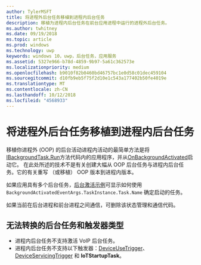 ```yaml
---
author: TylerMSFT
title: 将进程外后台任务移植到进程内后台任务
description: 移植为进程内后台任务在前台应用进程中运行的进程外后台任务。
ms.author: twhitney
ms.date: 09/19/2018
ms.topic: article
ms.prod: windows
ms.technology: uwp
keywords: windows 10，uwp，后台任务，应用服务
ms.assetid: 5327e966-b78d-4859-9b97-5a61c362573e
ms.localizationpriority: medium
ms.openlocfilehash: b9010f82b0460bd46757bc1e0d58c01dec459104
ms.sourcegitcommit: d10fb9eb5f75f2d10e1c543a177402b50fe4019e
ms.translationtype: MT
ms.contentlocale: zh-CN
ms.lasthandoff: 10/12/2018
ms.locfileid: "4568933"
---
```

# <a name="port-an-out-of-process-background-task-to-an-in-process-background-task"></a>将进程外后台任务移植到进程内后台任务

移植你进程外 (OOP) 的后台活动进程内活动的最简单方法是将[IBackgroundTask.Run](https://msdn.microsoft.com/library/windows/apps/windows.applicationmodel.background.ibackgroundtask.run.aspx?f=255&MSPPError=-2147217396)方法代码内的应用程序，并从[OnBackgroundActivated](/uwp/api/windows.ui.xaml.application.onbackgroundactivated)启动它。 在此处所述的技术不是有关创建大幅从 OOP 后台任务与进程内后台任务。它的有关重写 （或移植） OOP 版本到进程内版本。

如果应用具有多个后台任务，[后台激活示例](https://github.com/Microsoft/Windows-universal-samples/tree/dev/Samples/BackgroundActivation)可显示如何使用 `BackgroundActivatedEventArgs.TaskInstance.Task.Name` 确定启动的任务。

如果当前在后台进程和前台进程之间通信，可删除该状态管理和通信代码。

## <a name="background-tasks-and-trigger-types-that-cannot-be-converted"></a>无法转换的后台任务和触发器类型

* 进程内后台任务不支持激活 VoIP 后台任务。
* 进程内后台任务不支持以下触发器：[DeviceUseTrigger](https://msdn.microsoft.com/library/windows/apps/windows.applicationmodel.background.deviceusetrigger.aspx?f=255&MSPPError=-2147217396)、[DeviceServicingTrigger](https://msdn.microsoft.com/library/windows/apps/windows.applicationmodel.background.deviceservicingtrigger.aspx) 和 **IoTStartupTask**。
